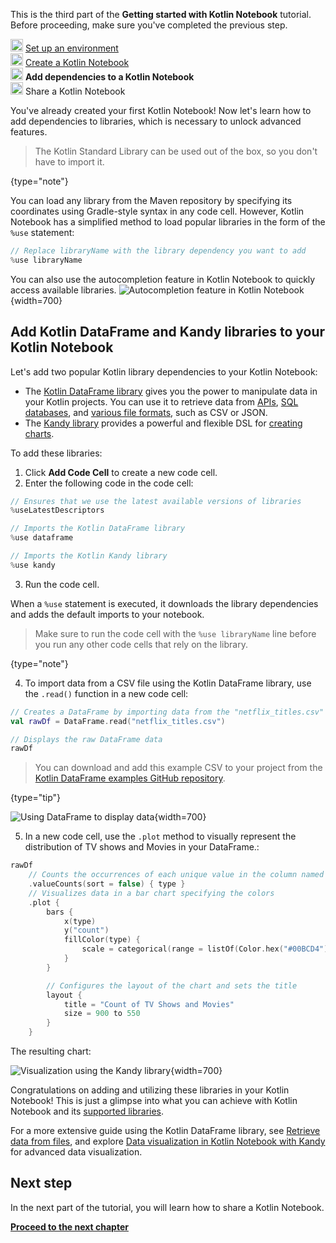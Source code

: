 [//]: # (title: Add dependencies to your Kotlin Notebook)

<microformat>
   <p>This is the third part of the <strong>Getting started with Kotlin Notebook</strong> tutorial. Before proceeding, make sure you've completed the previous step.</p>
   <p><img src="icon-1-done.svg" width="20" alt="First step"/> <a href="kotlin-notebook-set-up-env.md">Set up an environment</a><br/>
      <img src="icon-2-done.svg" width="20" alt="Second step"/> <a href="kotlin-notebook-create.md">Create a Kotlin Notebook</a><br/>
      <img src="icon-3.svg" width="20" alt="Third step"/> <strong>Add dependencies to a Kotlin Notebook</strong><br/>      
      <img src="icon-4-todo.svg" width="20" alt="Fourth step"/> Share a Kotlin Notebook<br/>
  </p>
</microformat>

You've already created your first Kotlin Notebook! Now let's learn how to add dependencies to libraries, which
is necessary to unlock advanced features.

> The Kotlin Standard Library can be used out of the box, so you don't have to import it.
> 
{type="note"}

You can load any library from the Maven repository by specifying its coordinates using Gradle-style
syntax in any code cell. 
However, Kotlin Notebook has a simplified method to load popular libraries in the form of the `%use` statement:

```kotlin
// Replace libraryName with the library dependency you want to add
%use libraryName
```

You can also use the autocompletion feature in Kotlin Notebook to quickly access available libraries.
![Autocompletion feature in Kotlin Notebook](autocompletion-feature-notebook.png){width=700}

## Add Kotlin DataFrame and Kandy libraries to your Kotlin Notebook

Let's add two popular Kotlin library dependencies to your Kotlin Notebook:
* The [Kotlin DataFrame library](https://kotlin.github.io/dataframe/gettingstarted.html) gives you the power to manipulate data in your Kotlin projects. 
You can use it to retrieve data from [APIs](data-analysis-work-with-api.md), [SQL databases](data-analysis-connect-to-db.md), and [various file formats](data-analysis-work-with-data-sources.md), such as CSV or JSON.
* The [Kandy library](https://kotlin.github.io/kandy/welcome.html) provides a powerful and flexible DSL for [creating charts](data-analysis-visualization.md).

To add these libraries:

1. Click **Add Code Cell** to create a new code cell.
2. Enter the following code in the code cell:

```kotlin
// Ensures that we use the latest available versions of libraries
%useLatestDescriptors 

// Imports the Kotlin DataFrame library
%use dataframe

// Imports the Kotlin Kandy library
%use kandy
```

3. Run the code cell.

When a `%use` statement is executed, it downloads the library dependencies and adds the default imports to your notebook.

> Make sure to run the code cell with the `%use libraryName` line before you run any other code cells that rely on the 
> library.
> 
{type="note"}

4. To import data from a CSV file using the Kotlin DataFrame library, use the `.read()` function in a new code cell:

```kotlin
// Creates a DataFrame by importing data from the "netflix_titles.csv" file.
val rawDf = DataFrame.read("netflix_titles.csv")

// Displays the raw DataFrame data
rawDf
```

> You can download and add this example CSV to your project from the [Kotlin DataFrame examples GitHub repository](https://github.com/Kotlin/dataframe/blob/master/examples/notebooks/netflix/netflix_titles.csv).
> 
{type="tip"}

![Using DataFrame to display data](add-dataframe-dependency.png){width=700}

5. In a new code cell, use the `.plot` method to visually represent the distribution of TV shows and Movies in your DataFrame.:

```kotlin
rawDf
    // Counts the occurrences of each unique value in the column named "type"
    .valueCounts(sort = false) { type }
    // Visualizes data in a bar chart specifying the colors
    .plot {
        bars {
            x(type)
            y("count")
            fillColor(type) {
                scale = categorical(range = listOf(Color.hex("#00BCD4"), Color.hex("#009688")))
            }
        }

        // Configures the layout of the chart and sets the title
        layout {
            title = "Count of TV Shows and Movies"
            size = 900 to 550
        }
    }
```

The resulting chart:

![Visualization using the Kandy library](kandy-library.png){width=700}

Congratulations on adding and utilizing these libraries in your Kotlin Notebook!
This is just a glimpse into what you can achieve with Kotlin Notebook and its [supported libraries](data-science-libraries.md).

For a more extensive guide using the Kotlin DataFrame library, see 
[Retrieve data from files](data-analysis-work-with-data-sources.md), and explore [Data visualization in Kotlin Notebook with Kandy](data-analysis-visualization.md) for advanced data visualization.

## Next step

In the next part of the tutorial, you will learn how to share a Kotlin Notebook.

**[Proceed to the next chapter](kotlin-notebook-share.md)**
